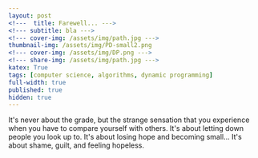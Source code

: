```yaml
---
layout: post
<!---  title: Farewell... --->
<!--- subtitle: bla --->
<!--- cover-img: /assets/img/path.jpg --->
thumbnail-img: /assets/img/PD-small2.png
<!--- cover-img: /assets/img/DP.png --->
<!--- share-img: /assets/img/path.jpg --->
katex: True
tags: [computer science, algorithms, dynamic programming]
full-width: true
published: true
hidden: true
---
```


It's never about the grade, but the strange sensation that you experience when you have to compare yourself with others. It's about letting down people you look up to.
It's about losing hope and becoming small... It's about shame, guilt, and feeling hopeless.
